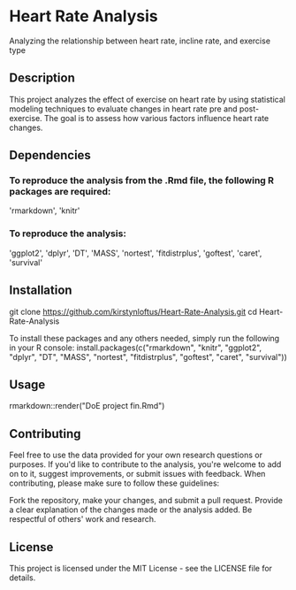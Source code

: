 # Heart Rate Analysis
Analyzing the relationship between heart rate, incline rate, and exercise type

## Description
This project analyzes the effect of exercise on heart rate by using statistical modeling techniques to evaluate changes in heart rate pre and post-exercise. The goal is to assess how various factors influence heart rate changes.

## Dependencies
### To reproduce the analysis from the .Rmd file, the following R packages are required:
'rmarkdown', 'knitr'

### To reproduce the analysis:
'ggplot2', 'dplyr', 'DT', 'MASS', 'nortest', 'fitdistrplus', 'goftest', 'caret', 'survival'

## Installation
git clone https://github.com/kirstynloftus/Heart-Rate-Analysis.git
cd Heart-Rate-Analysis

To install these packages and any others needed, simply run the following in your R console:
install.packages(c("rmarkdown", "knitr", "ggplot2", "dplyr", "DT", "MASS", "nortest", "fitdistrplus", "goftest", "caret", "survival"))

## Usage
rmarkdown::render("DoE project fin.Rmd")

## Contributing
Feel free to use the data provided for your own research questions or purposes. If you'd like to contribute to the analysis, you're welcome to add on to it, suggest improvements, or submit issues with feedback. When contributing, please make sure to follow these guidelines:

Fork the repository, make your changes, and submit a pull request.
Provide a clear explanation of the changes made or the analysis added.
Be respectful of others' work and research.
## License
This project is licensed under the MIT License - see the LICENSE file for details.
